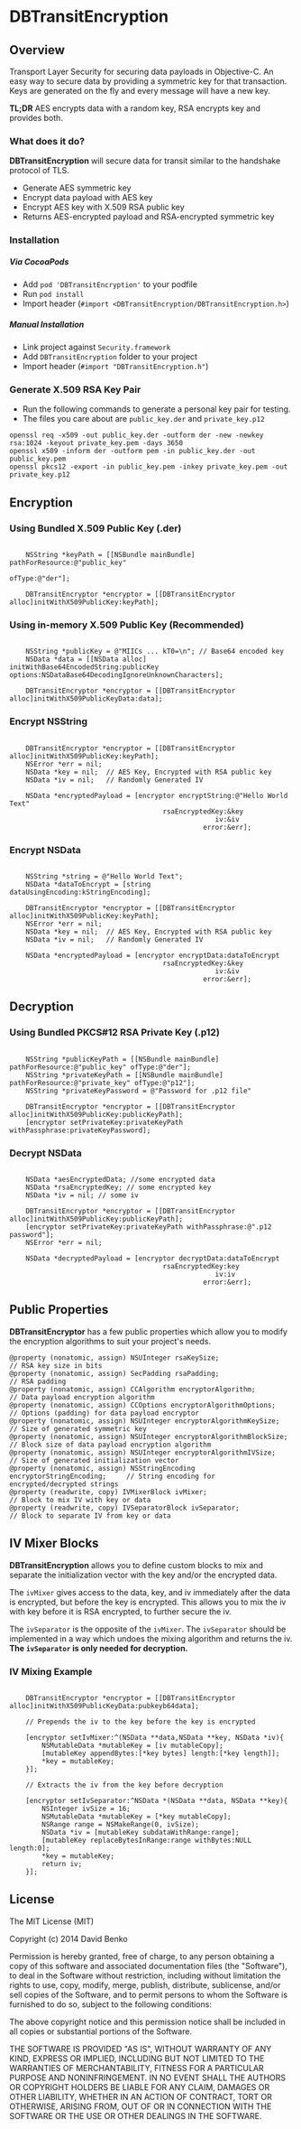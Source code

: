 DBTransitEncryption
=====================

Overview
---------

Transport Layer Security for securing data payloads in Objective-C. An easy way to secure data by providing a symmetric key for that transaction. Keys are generated on the fly and every message will have a new key. 

**TL;DR** AES encrypts data with a random key, RSA encrypts key and provides both.

### What does it do?
**DBTransitEncryption** will secure data for transit similar to the handshake protocol of TLS. 
- Generate AES symmetric key
- Encrypt data payload with AES key
- Encrypt AES key with X.509 RSA public key
- Returns AES-encrypted payload and RSA-encrypted symmetric key 

### Installation

##### Via CocoaPods
- Add `pod 'DBTransitEncryption'` to your podfile
- Run `pod install`
- Import header (`#import <DBTransitEncryption/DBTransitEncryption.h>`)
 
##### Manual Installation
- Link project against `Security.framework`
- Add `DBTransitEncryption` folder to your project
- Import header (`#import "DBTransitEncryption.h"`)

### Generate X.509 RSA Key Pair
- Run the following commands to generate a personal key pair for testing. 
- The files you care about are `public_key.der` and `private_key.p12`

```shell
openssl req -x509 -out public_key.der -outform der -new -newkey rsa:1024 -keyout private_key.pem -days 3650
openssl x509 -inform der -outform pem -in public_key.der -out public_key.pem
openssl pkcs12 -export -in public_key.pem -inkey private_key.pem -out private_key.p12
```



Encryption
---------

### Using Bundled X.509 Public Key (.der)
```objc
   
    NSString *keyPath = [[NSBundle mainBundle] pathForResource:@"public_key"
                                                        ofType:@"der"];
    
    DBTransitEncryptor *encryptor = [[DBTransitEncryptor alloc]initWithX509PublicKey:keyPath];
```

### Using in-memory X.509 Public Key (Recommended)
```objc
    
	NSString *publicKey = @"MIICs ... kT0=\n"; // Base64 encoded key
    NSData *data = [[NSData alloc] initWithBase64EncodedString:publicKey options:NSDataBase64DecodingIgnoreUnknownCharacters];
    
    DBTransitEncryptor *encryptor = [[DBTransitEncryptor alloc]initWithX509PublicKeyData:data];
```

### Encrypt NSString
```objc
    
	DBTransitEncryptor *encryptor = [[DBTransitEncryptor alloc]initWithX509PublicKey:keyPath];
    NSError *err = nil;
    NSData *key = nil;  // AES Key, Encrypted with RSA public key
    NSData *iv = nil;   // Randomly Generated IV
    
    NSData *encryptedPayload = [encryptor encryptString:@"Hello World Text"
                                      rsaEncryptedKey:&key
                                                   iv:&iv
                                                error:&err];
```

### Encrypt NSData
```objc
    
	NSString *string = @"Hello World Text";
    NSData *dataToEncrypt = [string dataUsingEncoding:kStringEncoding];
	
    DBTransitEncryptor *encryptor = [[DBTransitEncryptor alloc]initWithX509PublicKey:keyPath];
    NSError *err = nil;
    NSData *key = nil;  // AES Key, Encrypted with RSA public key
    NSData *iv = nil;   // Randomly Generated IV
    
    NSData *encryptedPayload = [encryptor encryptData:dataToEncrypt
                                      rsaEncryptedKey:&key
                                                   iv:&iv
                                                error:&err];
```

Decryption
---------

### Using Bundled PKCS#12 RSA Private Key (.p12)
```objc
	
	NSString *publicKeyPath = [[NSBundle mainBundle] pathForResource:@"public_key" ofType:@"der"];
	NSString *privateKeyPath = [[NSBundle mainBundle] pathForResource:@"private_key" ofType:@"p12"];
    NSString *privateKeyPassword = @"Password for .p12 file"
	
    DBTransitEncryptor *encryptor = [[DBTransitEncryptor alloc]initWithX509PublicKey:publicKeyPath];
	[encryptor setPrivateKey:privateKeyPath withPassphrase:privateKeyPassword];
```

### Decrypt NSData
```objc

    NSData *aesEncryptedData; //some encrypted data
	NSData *rsaEncryptedKey; // some encrypted key
	NSData *iv = nil; // some iv
	
    DBTransitEncryptor *encryptor = [[DBTransitEncryptor alloc]initWithX509PublicKey:publicKeyPath];
	[encryptor setPrivateKey:privateKeyPath withPassphrase:@".p12 password"];
    NSError *err = nil;
	    
    NSData *decryptedPayload = [encryptor decryptData:dataToEncrypt
                                      rsaEncryptedKey:key
                                                   iv:iv
                                                error:&err];
```

Public Properties
---------
**DBTransitEncryptor** has a few public properties which allow you to modify the encryption algorithms to suit your project's needs.

```objc
@property (nonatomic, assign) NSUInteger rsaKeySize;                        // RSA key size in bits
@property (nonatomic, assign) SecPadding rsaPadding;                        // RSA padding
@property (nonatomic, assign) CCAlgorithm encryptorAlgorithm;               // Data payload encryption algorithm
@property (nonatomic, assign) CCOptions encryptorAlgorithmOptions;          // Options (padding) for data payload encryptor
@property (nonatomic, assign) NSUInteger encryptorAlgorithmKeySize;         // Size of generated symmetric key
@property (nonatomic, assign) NSUInteger encryptorAlgorithmBlockSize;       // Block size of data payload encryption algorithm
@property (nonatomic, assign) NSUInteger encryptorAlgorithmIVSize;          // Size of generated initialization vector
@property (nonatomic, assign) NSStringEncoding encryptorStringEncoding;     // String encoding for encrypted/decrypted strings
@property (readwrite, copy) IVMixerBlock ivMixer;                           // Block to mix IV with key or data
@property (readwrite, copy) IVSeparatorBlock ivSeparator;                   // Block to separate IV from key or data
```


IV Mixer Blocks
---------
**DBTransitEncryption** allows you to define custom blocks to mix and separate the initialization vector with the key and/or the encrypted data. 

The `ivMixer` gives access to the data, key, and iv immediately after the data is encrypted, but before the key is encrypted. This allows you to mix the iv with key before it is RSA encrypted, to further secure the iv.

The `ivSeparator` is the opposite of the `ivMixer`. The `ivSeparator` should be implemented in a way which undoes the mixing algorithm and returns the iv. **The `ivSeparator` is only needed for decryption.**

### IV Mixing Example
```objc

    DBTransitEncryptor *encryptor = [[DBTransitEncryptor alloc]initWithX509PublicKeyData:pubkeyb64data];
    
    // Prepends the iv to the key before the key is encrypted
    
    [encryptor setIvMixer:^(NSData **data,NSData **key, NSData *iv){
        NSMutableData *mutableKey = [iv mutableCopy];
        [mutableKey appendBytes:[*key bytes] length:[*key length]];
        *key = mutableKey;
    }];
    
    // Extracts the iv from the key before decryption
    
    [encryptor setIvSeparator:^NSData *(NSData **data, NSData **key){
        NSInteger ivSize = 16;
        NSMutableData *mutableKey = [*key mutableCopy];
        NSRange range = NSMakeRange(0, ivSize);
        NSData *iv = [mutableKey subdataWithRange:range];
        [mutableKey replaceBytesInRange:range withBytes:NULL length:0];
        *key = mutableKey;
        return iv;
    }];
```


License
---------------

The MIT License (MIT)

Copyright (c) 2014 David Benko

Permission is hereby granted, free of charge, to any person obtaining a copy
of this software and associated documentation files (the "Software"), to deal
in the Software without restriction, including without limitation the rights
to use, copy, modify, merge, publish, distribute, sublicense, and/or sell
copies of the Software, and to permit persons to whom the Software is
furnished to do so, subject to the following conditions:

The above copyright notice and this permission notice shall be included in
all copies or substantial portions of the Software.

THE SOFTWARE IS PROVIDED "AS IS", WITHOUT WARRANTY OF ANY KIND, EXPRESS OR
IMPLIED, INCLUDING BUT NOT LIMITED TO THE WARRANTIES OF MERCHANTABILITY,
FITNESS FOR A PARTICULAR PURPOSE AND NONINFRINGEMENT. IN NO EVENT SHALL THE
AUTHORS OR COPYRIGHT HOLDERS BE LIABLE FOR ANY CLAIM, DAMAGES OR OTHER
LIABILITY, WHETHER IN AN ACTION OF CONTRACT, TORT OR OTHERWISE, ARISING FROM,
OUT OF OR IN CONNECTION WITH THE SOFTWARE OR THE USE OR OTHER DEALINGS IN
THE SOFTWARE.
